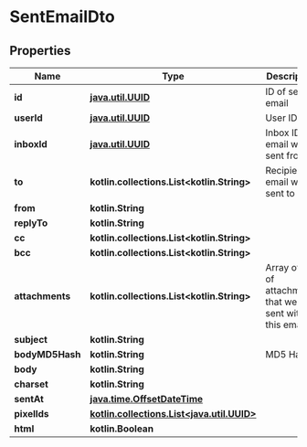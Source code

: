 
# SentEmailDto

## Properties
Name | Type | Description | Notes
------------ | ------------- | ------------- | -------------
**id** | [**java.util.UUID**](java.util.UUID) | ID of sent email |  [optional]
**userId** | [**java.util.UUID**](java.util.UUID) | User ID |  [optional]
**inboxId** | [**java.util.UUID**](java.util.UUID) | Inbox ID email was sent from |  [optional]
**to** | **kotlin.collections.List&lt;kotlin.String&gt;** | Recipients email was sent to |  [optional]
**from** | **kotlin.String** |  |  [optional]
**replyTo** | **kotlin.String** |  |  [optional]
**cc** | **kotlin.collections.List&lt;kotlin.String&gt;** |  |  [optional]
**bcc** | **kotlin.collections.List&lt;kotlin.String&gt;** |  |  [optional]
**attachments** | **kotlin.collections.List&lt;kotlin.String&gt;** | Array of IDs of attachments that were sent with this email |  [optional]
**subject** | **kotlin.String** |  |  [optional]
**bodyMD5Hash** | **kotlin.String** | MD5 Hash |  [optional]
**body** | **kotlin.String** |  |  [optional]
**charset** | **kotlin.String** |  |  [optional]
**sentAt** | [**java.time.OffsetDateTime**](java.time.OffsetDateTime) |  |  [optional]
**pixelIds** | [**kotlin.collections.List&lt;java.util.UUID&gt;**](java.util.UUID) |  |  [optional]
**html** | **kotlin.Boolean** |  |  [optional]



